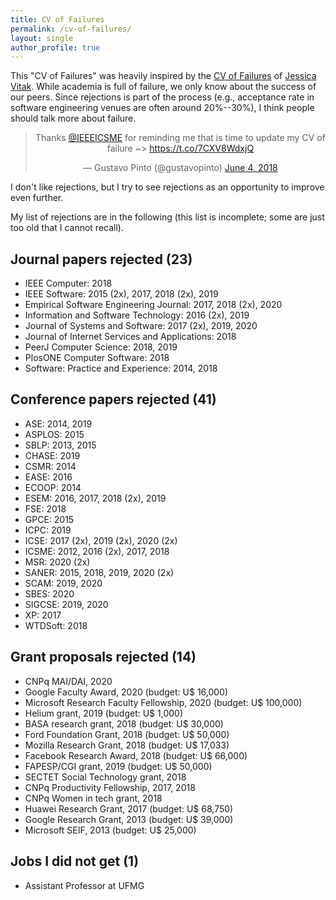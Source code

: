 ```yaml
---
title: CV of Failures
permalink: /cv-of-failures/
layout: single
author_profile: true
---
```


This "CV of Failures" was heavily inspired by the [CV of Failures](https://vitak.files.wordpress.com/2019/06/vitak-cv-of-failures-june19-1.pdf) of [Jessica Vitak](https://jessicavitak.com/). While academia is full of failure, we only know about the success of our peers. Since rejections is part of the process (e.g., acceptance rate in software engineering venues are often around 20%--30%), I think people should talk more about failure.

<center><blockquote class="twitter-tweet" data-partner="tweetdeck"><p lang="en" dir="ltr">Thanks <a href="https://twitter.com/IEEEICSME?ref_src=twsrc%5Etfw">@IEEEICSME</a> for reminding me that is time to update my CV of failure ~&gt; <a href="https://t.co/7CXV8WdxjQ">https://t.co/7CXV8WdxjQ</a></p>&mdash; Gustavo Pinto (@gustavopinto) <a href="https://twitter.com/gustavopinto/status/1003685173924388864?ref_src=twsrc%5Etfw">June 4, 2018</a></blockquote></center>
<script async src="https://platform.twitter.com/widgets.js" charset="utf-8"></script>

I don't like rejections, but I try to see rejections as an opportunity to improve even further.

My list of rejections are in the following (this list is incomplete; some are just too old that I cannot recall).

## Journal papers rejected (23)

- IEEE Computer: 2018
- IEEE Software: 2015 (2x), 2017, 2018 (2x), 2019
- Empirical Software Engineering Journal: 2017, 2018 (2x), 2020
- Information and Software Technology: 2016 (2x), 2019
- Journal of Systems and Software: 2017 (2x), 2019, 2020
- Journal of Internet Services and Applications: 2018
- PeerJ Computer Science: 2018, 2019
- PlosONE Computer Software: 2018
- Software: Practice and Experience: 2014, 2018

## Conference papers rejected (41)

- ASE: 2014, 2019
- ASPLOS: 2015
- SBLP: 2013, 2015
- CHASE: 2019
- CSMR: 2014
- EASE: 2016
- ECOOP: 2014
- ESEM: 2016, 2017, 2018 (2x), 2019
- FSE: 2018
- GPCE: 2015
- ICPC: 2019
- ICSE: 2017 (2x), 2019 (2x), 2020 (2x)
- ICSME: 2012, 2016 (2x), 2017, 2018
- MSR: 2020 (2x)
- SANER: 2015, 2018, 2019, 2020 (2x)
- SCAM: 2019, 2020
- SBES: 2020
- SIGCSE: 2019, 2020
- XP: 2017
- WTDSoft: 2018

## Grant proposals rejected (14)

- CNPq MAI/DAI, 2020
- Google Faculty Award, 2020 (budget: U$ 16,000)
- Microsoft Research Faculty Fellowship, 2020 (budget: U$ 100,000)
- Helium grant, 2019 (budget: U$ 1,000)
- BASA research grant, 2018 (budget: U$ 30,000)
- Ford Foundation Grant, 2018 (budget: U$ 50,000)
- Mozilla Research Grant, 2018 (budget: U$ 17,033)
- Facebook Research Award, 2018 (budget: U$ 66,000)
- FAPESP/CGI grant, 2019 (budget: U$ 50,000)
- SECTET Social Technology grant, 2018
- CNPq Productivity Fellowship, 2017, 2018
- CNPq Women in tech grant, 2018
- Huawei Research Grant, 2017 (budget: U$ 68,750)
- Google Research Grant, 2013 (budget: U$ 39,000)
- Microsoft SEIF, 2013 (budget: U$ 25,000)

## Jobs I did not get (1)

- Assistant Professor at UFMG

